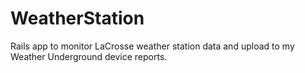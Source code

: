 # WeatherStation

Rails app to monitor LaCrosse weather station data and upload to my Weather Underground device reports.